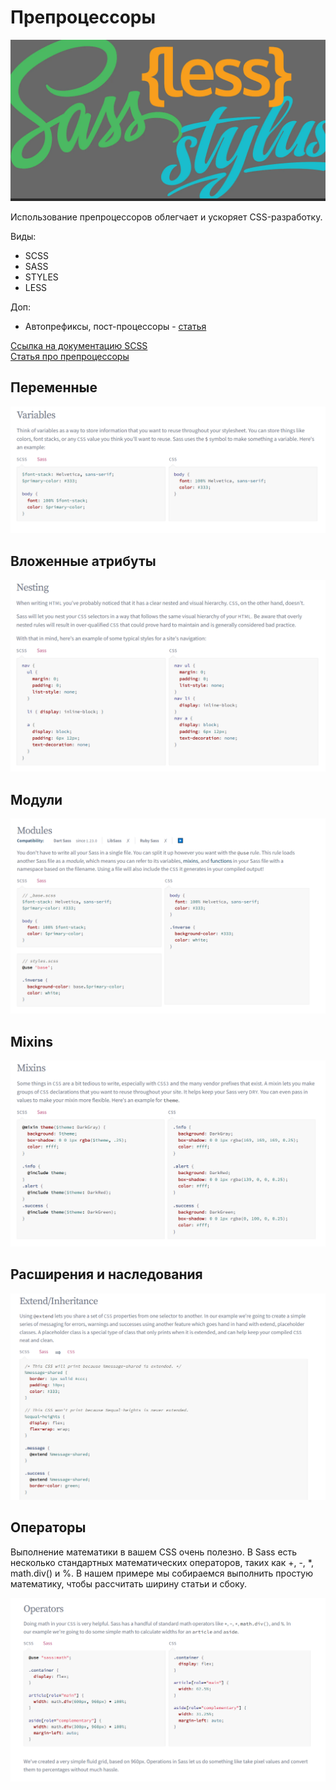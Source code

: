 # Препроцессоры 

![Alt for Imsage](../css/images/bg-1.png)

Использование препроцессоров облегчает и ускоряет CSS-разработку.

Виды: <br/>
- SCSS
- SASS
- STYLES
- LESS

Доп:
- Автопрефиксы,  пост-процессоры - <a href="https://habr.com/ru/post/434098/" target="_blank">статья</a>
  
<a href="https://sass-lang.com/guide" target="_blank">Ссылка на документацию SCSS</a> <br/>
<a href="https://thecode.media/speed-css/" target="_blank">Статья про препроцессоры</a> <br/>


## Переменные

![Alt for Imsage](../css/images/vars.png)

## Вложенные атрибуты

![Alt for Imsage](../css/images/nexin.png)

## Модули

![Alt for Imsage](../css/images/module.png)

## Mixins

![Alt for Imsage](../css/images/mixins.png)

## Расширения и наследования

![Alt for Imsage](../css/images/extends.png)

## Операторы 

Выполнение математики в вашем CSS очень полезно. 
В Sass есть несколько стандартных математических операторов, таких как +, -, *, math.div() 
и %. В нашем примере мы собираемся выполнить простую математику, 
чтобы рассчитать ширину статьи и сбоку.

![Alt for Imsage](../css/images/operators.png)
